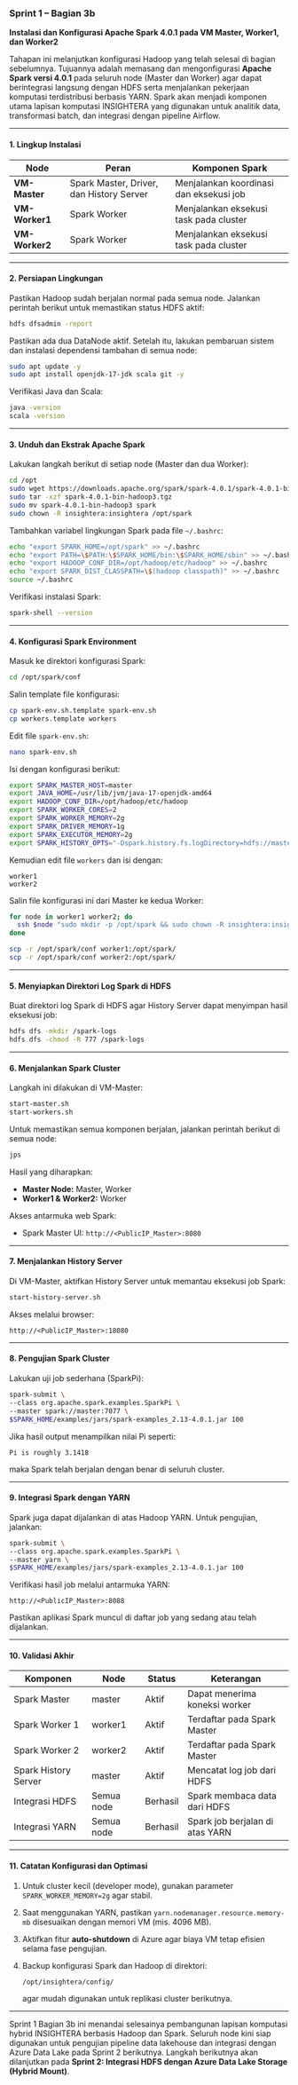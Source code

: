 ### Sprint 1 – Bagian 3b

**Instalasi dan Konfigurasi Apache Spark 4.0.1 pada VM Master, Worker1, dan Worker2**

Tahapan ini melanjutkan konfigurasi Hadoop yang telah selesai di bagian sebelumnya. Tujuannya adalah memasang dan mengonfigurasi **Apache Spark versi 4.0.1** pada seluruh node (Master dan Worker) agar dapat berintegrasi langsung dengan HDFS serta menjalankan pekerjaan komputasi terdistribusi berbasis YARN. Spark akan menjadi komponen utama lapisan komputasi INSIGHTERA yang digunakan untuk analitik data, transformasi batch, dan integrasi dengan pipeline Airflow.

---

#### 1. Lingkup Instalasi

| Node           | Peran                                    | Komponen Spark                          |
| -------------- | ---------------------------------------- | --------------------------------------- |
| **VM-Master**  | Spark Master, Driver, dan History Server | Menjalankan koordinasi dan eksekusi job |
| **VM-Worker1** | Spark Worker                             | Menjalankan eksekusi task pada cluster  |
| **VM-Worker2** | Spark Worker                             | Menjalankan eksekusi task pada cluster  |

---

#### 2. Persiapan Lingkungan

Pastikan Hadoop sudah berjalan normal pada semua node. Jalankan perintah berikut untuk memastikan status HDFS aktif:

```bash
hdfs dfsadmin -report
```

Pastikan ada dua DataNode aktif. Setelah itu, lakukan pembaruan sistem dan instalasi dependensi tambahan di semua node:

```bash
sudo apt update -y
sudo apt install openjdk-17-jdk scala git -y
```

Verifikasi Java dan Scala:

```bash
java -version
scala -version
```

---

#### 3. Unduh dan Ekstrak Apache Spark

Lakukan langkah berikut di setiap node (Master dan dua Worker):

```bash
cd /opt
sudo wget https://downloads.apache.org/spark/spark-4.0.1/spark-4.0.1-bin-hadoop3.tgz
sudo tar -xzf spark-4.0.1-bin-hadoop3.tgz
sudo mv spark-4.0.1-bin-hadoop3 spark
sudo chown -R insightera:insightera /opt/spark
```

Tambahkan variabel lingkungan Spark pada file `~/.bashrc`:

```bash
echo "export SPARK_HOME=/opt/spark" >> ~/.bashrc
echo "export PATH=\$PATH:\$SPARK_HOME/bin:\$SPARK_HOME/sbin" >> ~/.bashrc
echo "export HADOOP_CONF_DIR=/opt/hadoop/etc/hadoop" >> ~/.bashrc
echo "export SPARK_DIST_CLASSPATH=\$(hadoop classpath)" >> ~/.bashrc
source ~/.bashrc
```

Verifikasi instalasi Spark:

```bash
spark-shell --version
```

---

#### 4. Konfigurasi Spark Environment

Masuk ke direktori konfigurasi Spark:

```bash
cd /opt/spark/conf
```

Salin template file konfigurasi:

```bash
cp spark-env.sh.template spark-env.sh
cp workers.template workers
```

Edit file `spark-env.sh`:

```bash
nano spark-env.sh
```

Isi dengan konfigurasi berikut:

```bash
export SPARK_MASTER_HOST=master
export JAVA_HOME=/usr/lib/jvm/java-17-openjdk-amd64
export HADOOP_CONF_DIR=/opt/hadoop/etc/hadoop
export SPARK_WORKER_CORES=2
export SPARK_WORKER_MEMORY=2g
export SPARK_DRIVER_MEMORY=1g
export SPARK_EXECUTOR_MEMORY=2g
export SPARK_HISTORY_OPTS="-Dspark.history.fs.logDirectory=hdfs://master:9000/spark-logs"
```

Kemudian edit file `workers` dan isi dengan:

```
worker1
worker2
```

Salin file konfigurasi ini dari Master ke kedua Worker:

```bash
for node in worker1 worker2; do
  ssh $node "sudo mkdir -p /opt/spark && sudo chown -R insightera:insightera /opt/spark"
done
```

```bash
scp -r /opt/spark/conf worker1:/opt/spark/
scp -r /opt/spark/conf worker2:/opt/spark/
```

---

#### 5. Menyiapkan Direktori Log Spark di HDFS

Buat direktori log Spark di HDFS agar History Server dapat menyimpan hasil eksekusi job:

```bash
hdfs dfs -mkdir /spark-logs
hdfs dfs -chmod -R 777 /spark-logs
```

---

#### 6. Menjalankan Spark Cluster

Langkah ini dilakukan di VM-Master:

```bash
start-master.sh
start-workers.sh
```

Untuk memastikan semua komponen berjalan, jalankan perintah berikut di semua node:

```bash
jps
```

Hasil yang diharapkan:

* **Master Node:** Master, Worker
* **Worker1 & Worker2:** Worker

Akses antarmuka web Spark:

* Spark Master UI: `http://<PublicIP_Master>:8080`

---

#### 7. Menjalankan History Server

Di VM-Master, aktifkan History Server untuk memantau eksekusi job Spark:

```bash
start-history-server.sh
```

Akses melalui browser:

```
http://<PublicIP_Master>:18080
```

---

#### 8. Pengujian Spark Cluster

Lakukan uji job sederhana (SparkPi):

```bash
spark-submit \
--class org.apache.spark.examples.SparkPi \
--master spark://master:7077 \
$SPARK_HOME/examples/jars/spark-examples_2.13-4.0.1.jar 100
```

Jika hasil output menampilkan nilai Pi seperti:

```
Pi is roughly 3.1418
```

maka Spark telah berjalan dengan benar di seluruh cluster.

---

#### 9. Integrasi Spark dengan YARN

Spark juga dapat dijalankan di atas Hadoop YARN. Untuk pengujian, jalankan:

```bash
spark-submit \
--class org.apache.spark.examples.SparkPi \
--master yarn \
$SPARK_HOME/examples/jars/spark-examples_2.13-4.0.1.jar 100
```

Verifikasi hasil job melalui antarmuka YARN:

```
http://<PublicIP_Master>:8088
```

Pastikan aplikasi Spark muncul di daftar job yang sedang atau telah dijalankan.

---

#### 10. Validasi Akhir

| Komponen             | Node       | Status   | Keterangan                      |
| -------------------- | ---------- | -------- | ------------------------------- |
| Spark Master         | master     | Aktif    | Dapat menerima koneksi worker   |
| Spark Worker 1       | worker1    | Aktif    | Terdaftar pada Spark Master     |
| Spark Worker 2       | worker2    | Aktif    | Terdaftar pada Spark Master     |
| Spark History Server | master     | Aktif    | Mencatat log job dari HDFS      |
| Integrasi HDFS       | Semua node | Berhasil | Spark membaca data dari HDFS    |
| Integrasi YARN       | Semua node | Berhasil | Spark job berjalan di atas YARN |

---

#### 11. Catatan Konfigurasi dan Optimasi

1. Untuk cluster kecil (developer mode), gunakan parameter `SPARK_WORKER_MEMORY=2g` agar stabil.
2. Saat menggunakan YARN, pastikan `yarn.nodemanager.resource.memory-mb` disesuaikan dengan memori VM (mis. 4096 MB).
3. Aktifkan fitur **auto-shutdown** di Azure agar biaya VM tetap efisien selama fase pengujian.
4. Backup konfigurasi Spark dan Hadoop di direktori:

   ```
   /opt/insightera/config/
   ```

   agar mudah digunakan untuk replikasi cluster berikutnya.

---

Sprint 1 Bagian 3b ini menandai selesainya pembangunan lapisan komputasi hybrid INSIGHTERA berbasis Hadoop dan Spark. Seluruh node kini siap digunakan untuk pengujian pipeline data lakehouse dan integrasi dengan Azure Data Lake pada Sprint 2 berikutnya.
Langkah berikutnya akan dilanjutkan pada **Sprint 2: Integrasi HDFS dengan Azure Data Lake Storage (Hybrid Mount)**.
